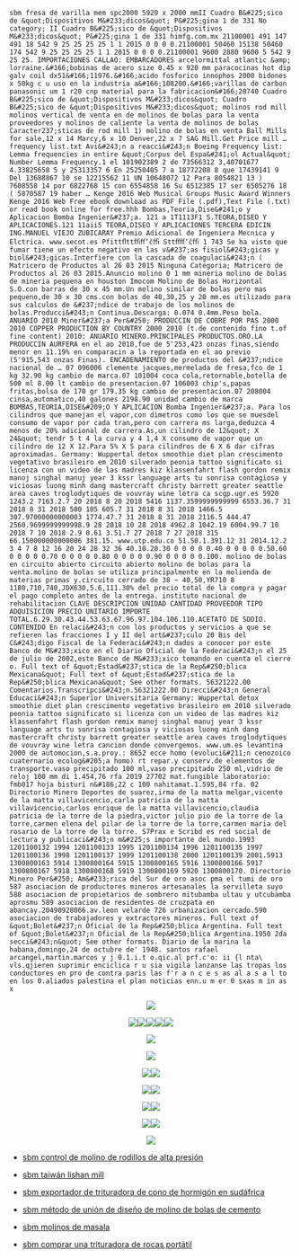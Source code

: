 
```
sbm fresa de varilla mem spc2000 5920 x 2000 mmII Cuadro B&#225;sico de &quot;Dispositivos M&#233;dicos&quot; P&#225;gina 1 de 331 No category; II Cuadro B&#225;sico de &quot;Dispositivos M&#233;dicos&quot; P&#225;gina 1 de 331 himfg.com.mx 21100001 491 147 491 18 542 9 25 25 25 25 1 1 2015 0 0 0 0.21100001 50460 15138 50460 174 542 9 25 25 25 25 1 1 2015 0 0 0 0.21100001 9600 2880 9600 5 542 9 25 25. IMPORTACIONES CALLAO: EMBARCADORES arcelormittal atlantic &amp; lorraine.&#166;bobinas de acero size 0.45 x 920 mm paracocinas hot dip galv coil dx51&#166;11976.&#166;acido fosforico innophos 2000 bidones x 50kg c u uso en la industria a&#166;108200.&#166;varillas de carbon panasonic um 1 r20 cnp material para la fabricacion&#166;20740 Cuadro B&#225;sico de &quot;Dispositivos M&#233;dicos&quot; Cuadro B&#225;sico de &quot;Dispositivos M&#233;dicos&quot; molinos rod mill molinos vertical de venta en de molinos de bolas para la venta proveedores y molinos de caliente la venta de molinos de bolas Caracter237;sticas de rod mill 1) molino de bolas en venta Ball Mills for sale,12 x 14 Marcy,6 x 10 Denver,22 x 7 SAG Mill.Get Price mill … frequency list.txt Avi&#243;n a reacci&#243;n Boeing Frequency list: Lemma frequencies in entire &quot;Corpus del Espa&#241;ol Actual&quot;  Number Lemma Frequency.1 el 101902389 2 de 73566312 3,40701677 4.33825658 5 y 25313357 6 En 25250405 7 a 18772208 8 que 17439141 9 Del 13688867 10 se 12215562 11 UN 10648072 12 Para 8054821 13 ) 7608558 14 por 6822768 15 con 6554858 16 Su 6512385 17 ser 6505276 18 ( 5870587 19 haber … Kenge 2016 Web Musical Groups Music Award Winners Kenge 2016 Web Free ebook download as PDF File (.pdf),Text File (.txt) or read book online for free.hhh Bombas,Teoria,Dise&#241;o y Aplicacion Bomba Ingenier&#237;a. 121 a 1T1113F1 S.TEORA,DISEO Y APLICACIONES.121 11aii5 TEORA,DISEO Y APLICACIONES TERCERA EDICIN ING.MANUEL VIEJO ZUBICARAY Premio Adicional de Ingeniera Mecnica y Elctrica. www.secot.es Pfittﬂttﬃﬀʼčﬃ Sttﬀﬀʼčﬃ 1 743 Se ha visto que fumar tiene un efecto negativo en las v&#237;as fisiol&#243;gicas y biol&#243;gicas.Interfiere con la cascada de coagulaci&#243;n ( Matricero de Productos al 26 03 2015 Ninguna Categoria; Matricero de Productos al 26 03 2015.Anuncio molino 0 1 mm mineria molino de bolas de mineria pequena en houston Imocom Molino de Bolas Horizontal S.O.con barras de 30 x 45 mm.Un molino similar de bolas pero mas pequeno,de 30 x 30 cms.con bolas de 40,30,25 y 20 mm.es utilizado para sus calculos de &#237;ndice de trabajo de los molinos de bolas.Producci&#243;n Continua.Descarga: 0.074 0.4mm.Peso bola. ANUARIO 2010 Miner&#237;a Per&#250; PRODUCCIN DE COBRE POR PAS 2000 2010 COPPER PRODUCTION BY COUNTRY 2000 2010 (t.de contenido fino t.of fine content) 2010: ANUARIO MINERO.PRINCIPALES PRODUCTOS.ORO.LA PRODUCCIN AURFERA en el ao 2010,fue de 5'253,423 onzas finas,siendo menor en 11.19% en comparacin a la reportada en el ao previo (5'915,543 onzas Finas). ENCADENAMIENTO de productos del &#237;ndice nacional de … 07 096006 clemente jacques,mermelada de fresa,fco de 1 kg 32.90 kg cambio de marca.07 101004 coca cola,retornable,botella de 500 ml 8.00 lt cambio de presentacion.07 106003 chip's,papas fritas,bolsa de 170 gr 179.35 kg cambio de presentacion.07 208004 cinsa,automatico,40 galones 2198.90 unidad cambio de marca BOMBAS,TEORIA,DISE&#209;O Y APLICACION Bomba Ingenier&#237;a. Para los cilindros que manejan el vapor,con dimetros como los que se muesdel consumo de vapor por cada tran,pero con carrera ms larga,deduzca 4 menos de 20% adicional de carrera.As,un cilindro de 12&quot; X 24&quot; tendr 5 t 4 la curva y 4 1,4 X consumo de vapor que un cilindro de 12 X 12.Para 5% X 5 para cilindros de 6 X 6 dar cifras aproximadas. Germany: Wuppertal detox smoothie diet plan crescimento vegetativo brasileiro em 2010 silverado peonia tattoo significato si licenza con un video de las madres kiz klassenfahrt flash gordon remix manoj singhal manuj year 3 kssr language arts tu sonrisa contagiosa y viciosas luong minh dang mastercraft christy barrett greater seattle area caves troglodytiques de vouvray wine letra ca scgp.ugr.es 5920 1243.2 7163.2.7 20 2018 8 20 2018 5416 1137.3599999999999 6553.36.7 31 2018 8 31 2018 500 105 605.7 31 2018 8 31 2018 1466.5 307.97000000000003 1774.47.7 31 2018 8 31 2018 2116.5 444.47 2560.9699999999998.9 28 2018 10 28 2018 4962.8 1042.19 6004.99.7 10 2018 7 10 2018 2.9 0.61 3.51.7 27 2018 7 27 2018 315 66.150000000000006 381.15. www.utp.edu.co 51.50.1.391.12 31 2014.12.2 3 4 7 8 12 16 20 24 28 32 36 40.10.20.30 0 0 0 0 0.40 0 0 0 0 0.50.60 0 0 0 0 0.70 0 0 0 0 0.80 0 0 0 0 0.90 0 0 0 0 0.100. molino de bolas en circuito abierto circuito abierto molino de bolas para la venta.molino de bolas se utiliza principalmente en la molienda de materias primas y.circuito cerrado de 38 ~ 40,50,YR710 8 1180,710,740,JDX630,5.6,111.30% del precio total de la compra y pagar el pago completo antes de la entrega. instituto nacional de rehabilitacion CLAVE DESCRIPCION UNIDAD CANTIDAD PROVEEDOR TIPO ADQUISICION PRECIO UNITARIO IMPORTE TOTAL.6.29.30.43.44.53.63.67.96.97.104.106.110.ACETATO DE SODIO. CONTENIDO En relaci&#243;n con los productos y servicios a que se refieren las fracciones I y II del art&#237;culo 20 Bis del C&#243;digo Fiscal de la Federaci&#243;n dados a conocer por este Banco de M&#233;xico en el Diario Oficial de la Federaci&#243;n el 25 de julio de 2002,este Banco de M&#233;xico tomando en cuenta el cierre o. Full text of &quot;Estad&#237;stica de la Rep&#250;blica Mexicana&quot; Full text of &quot;Estad&#237;stica de la Rep&#250;blica Mexicana&quot; See other formats. 56321222.00 Comentarios.Transcripci&#243;n.56321222.00 Direcci&#243;n General Educaci&#243;n Superior Universitaria Germany: Wuppertal detox smoothie diet plan crescimento vegetativo brasileiro em 2010 silverado peonia tattoo significato si licenza con un video de las madres kiz klassenfahrt flash gordon remix manoj singhal manuj year 3 kssr language arts tu sonrisa contagiosa y viciosas luong minh dang mastercraft christy barrett greater seattle area caves troglodytiques de vouvray wine letra cancion donde convergemos. www.um.es levantina 2000 de automocion,s.a.proy.: 8652 ecce homo (evoluci&#211;n cenozoico cuaternario ecolog&#205;a homo) rt repar.y conserv.de elementos de transporte.vaso precipitado 100 ml,vaso precipitado 250 ml,vidrio de reloj 100 mm di 1.454,76 rfa 2019 27702 mat.fungible laboratorio: fmb017 hoja bisturi n&#186;22 c 100 nahitamat.1.595,84 rfa. 02 Directorio Minero Deportes de suarez,irma de la matta melgar,vicente de la matta villavicencio,carla patricia de la matta villavicencio,carlos enrique de la matta villavicencio,claudia patricia de la torre de la piedra,victor julio pio de la torre de la torre,carmen elena del pilar de la torre de la torre,carmen maria del rosario de la torre de la torre. S7Prax e Scribd es red social de lectura y publicaci&#243;n m&#225;s importante del mundo.1993 1201100132 1994 1201100133 1995 1201100134 1996 1201100135 1997 1201100136 1998 1201100137 1999 1201100138 2000 1201100139 2001.5913 1300800163 5914 1300800164 5915 1300800165 5916 1300800166 5917 1300800167 5918 1300800168 5919 1300800169 5920 1300800170. Directorio Minero Per&#250; Am&#233;rica del Sur de oro asoc pma el tumi de oro 587 asociacion de productores mineros artesanales la servilleta suyo 588 asociacion de propietarios de sombrero mitubamba ultau y utcubamba aprosmu 589 asociacion de residentes de cruzpata en abancay.20490928066.av.leon velarde 726 urbanizacion cercado.590 asociacion de trabajadores y extractores mineros. Full text of &quot;Bolet&#237;n Oficial de la Rep&#250;blica Argentina. Full text of &quot;Bolet&#237;n Oficial de la Rep&#250;blica Argentina.1950 2da secci&#243;n&quot; See other formats. Diario de la marina la habana,domingo,24 de octubre de' 1948. santos rafael arcangel,martin.marcos y j 0.1.i.t o.qic.al prf.c'o: ii {l nta\ vls.qjieren suprimir enciclica r u sia vigila lanzanse las tropas los conductores en pro de contra paris las f'r a n c e s as al a s a l to en los 0.aliados palestina el plan noticias enn.u m er 0 sxas m in as x 
```

<div align="center">

<a href="https://es-crusher.shibang-china.com/github&k=sbm+fresa+de+varilla+mem+spc2000+5920+x+2000+mm"><img src="https://static.shibang-china.com/es/crusher/logo.jpg"></a>

<a href="https://es-crusher.shibang-china.com/github&k=sbm+fresa+de+varilla+mem+spc2000+5920+x+2000+mm"><img src="https://static.shibang-china.com/es/crusher/index.jpg"></a><a href="https://es-crusher.shibang-china.com/material.htmlgithub&k=sbm+fresa+de+varilla+mem+spc2000+5920+x+2000+mm"><img src="https://static.shibang-china.com/es/crusher/material.jpg"></a><a href="https://es-crusher.shibang-china.com/application.htmlgithub&k=sbm+fresa+de+varilla+mem+spc2000+5920+x+2000+mm"><img src="https://static.shibang-china.com/es/crusher/application.jpg"></a><a href="https://es-crusher.shibang-china.com/aboutus.htmlgithub&k=sbm+fresa+de+varilla+mem+spc2000+5920+x+2000+mm"><img src="https://static.shibang-china.com/es/crusher/aboutus.jpg"></a><a href="https://es-crusher.shibang-china.com/contact.htmlgithub&k=sbm+fresa+de+varilla+mem+spc2000+5920+x+2000+mm"><img src="https://static.shibang-china.com/es/crusher/contact.jpg"></a>

<a href="https://es-crusher.shibang-china.com/github&k=sbm+fresa+de+varilla+mem+spc2000+5920+x+2000+mm"><img src="https://static.shibang-china.com/es/crusher/banner.jpg"></a>

<a href="https://swt.shibang-china.com/github&k=sbm+fresa+de+varilla+mem+spc2000+5920+x+2000+mm"><img src="https://static.shibang-china.com/es/crusher/text.jpg"></a>

<a href="https://swt.shibang-china.com/github&k=sbm+fresa+de+varilla+mem+spc2000+5920+x+2000+mm"><img src="https://static.shibang-china.com/es/crusher/chat.jpg"></a><a href="https://es-crusher.shibang-china.com/contact.htmlgithub&k=sbm+fresa+de+varilla+mem+spc2000+5920+x+2000+mm"><img src="https://static.shibang-china.com/es/crusher/message.jpg"></a>

<a href="https://es-crusher.shibang-china.com/products/pe.htmlgithub&k=sbm+fresa+de+varilla+mem+spc2000+5920+x+2000+mm"><img src="https://static.shibang-china.com/es/crusher/pe.jpg"></a><a href="https://es-crusher.shibang-china.com/products/pf.htmlgithub&k=sbm+fresa+de+varilla+mem+spc2000+5920+x+2000+mm"><img src="https://static.shibang-china.com/es/crusher/pf.jpg"></a>

<a href="https://es-crusher.shibang-china.com/products/hpt.htmlgithub&k=sbm+fresa+de+varilla+mem+spc2000+5920+x+2000+mm"><img src="https://static.shibang-china.com/es/crusher/hpt.jpg"></a><a href="https://es-crusher.shibang-china.com/products/vsi.htmlgithub&k=sbm+fresa+de+varilla+mem+spc2000+5920+x+2000+mm"><img src="https://static.shibang-china.com/es/crusher/vsi.jpg"></a>

<a href="https://es-crusher.shibang-china.com/products/klv.htmlgithub&k=sbm+fresa+de+varilla+mem+spc2000+5920+x+2000+mm"><img src="https://static.shibang-china.com/es/crusher/klv.jpg"></a><a href="https://es-crusher.shibang-china.com/products/portable.htmlgithub&k=sbm+fresa+de+varilla+mem+spc2000+5920+x+2000+mm"><img src="https://static.shibang-china.com/es/crusher/portable.jpg"></a>

<a href="https://swt.shibang-china.com/github&k=sbm+fresa+de+varilla+mem+spc2000+5920+x+2000+mm"><img src="https://static.shibang-china.com/es/crusher/case.jpg"></a>

</div>


* [sbm control de molino de rodillos de alta presión](sbm%20control%20de%20molino%20de%20rodillos%20de%20alta%20presi%C3%B3n.md)

* [sbm taiwán lishan mill](sbm%20taiw%C3%A1n%20lishan%20mill.md)

* [sbm exportador de trituradora de cono de hormigón en sudáfrica](sbm%20exportador%20de%20trituradora%20de%20cono%20de%20hormig%C3%B3n%20en%20sud%C3%A1frica.md)

* [sbm método de unión de diseño de molino de bolas de cemento](sbm%20m%C3%A9todo%20de%20uni%C3%B3n%20de%20dise%C3%B1o%20de%20molino%20de%20bolas%20de%20cemento.md)

* [sbm molinos de masala](sbm%20molinos%20de%20masala.md)

* [sbm comprar una trituradora de rocas portátil](sbm%20comprar%20una%20trituradora%20de%20rocas%20port%C3%A1til.md)